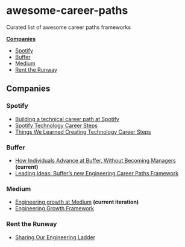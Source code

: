 # awesome-career-paths
Curated list of awesome career paths frameworks

[**Companies**](#companies)
- [Spotify](#spotify)
- [Buffer](#buffer)
- [Medium](#medium)
- [Rent the Runway](#rent-the-runway)

## Companies
### Spotify
- [Building a technical career path at Spotify](https://labs.spotify.com/2016/02/08/technical-career-path/)
- [Spotify Technology Career Steps](https://labs.spotify.com/2016/02/15/spotify-technology-career-steps/)
- [Things We Learned Creating Technology Career Steps](https://labs.spotify.com/2016/02/22/things-we-learned-creating-technology-career-steps/)

### Buffer
- [How Individuals Advance at Buffer, Without Becoming Managers](https://open.buffer.com/career-framework/) **(current)**
- [Leading Ideas: Buffer’s new Engineering Career Paths Framework](https://open.buffer.com/engineering-career-framework/)

### Medium
- [Engineering growth at Medium](https://medium.engineering/engineering-growth-at-medium-4935b3234d25) **(current iteration)**
- [Engineering Growth Framework](https://medium.com/s/engineering-growth-framework)

### Rent the Runway
- [Sharing Our Engineering Ladder](http://dresscode.renttherunway.com/blog/ladder)
